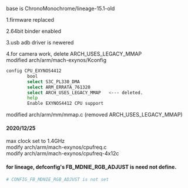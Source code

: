   
base is ChronoMonochrome/lineage-15.1-old  
  
1.firmware replaced  
  
2.64bit binder enabled   
  
3.usb adb driver is newered  
  
4.for camera work, delete ARCH_USES_LEGACY_MMAP  
modified arch/arm/mach-exynos/Kconfig  
``` sh  
config CPU_EXYNOS4412 
        bool  
        select S3C_PL330_DMA  
        select ARM_ERRATA_761320  
        select ARCH_USES_LEGACY_MMAP   <--- deleted.  
        help  
        Enable EXYNOS4412 CPU support  
```   
modified arch/arm/mm/mmap.c (removed ARCH_USES_LEGACY_MMAP) 
  
#### 2020/12/25  
 max clock set to 1.4GHz  
 modify arch/arm/mach-exynos/cpufreq.c  
 modify arch/arm/mach-exynos/cpufreq-4x12c  

#### for lineage, defconfig's FB_MDNIE_RGB_ADJUST is need not define.
``` sh 
# CONFIG_FB_MDNIE_RGB_ADJUST is not set  
```  


